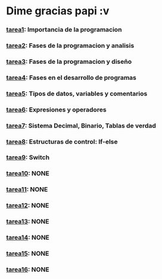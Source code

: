 # Dime gracias papi :v


### [tarea1](SEMANA1/README.md): Importancia de la programacion

### [tarea2](SEMANA2/README.md): Fases de la programacion y analisis

### [tarea3](SEMANA3/README.md): Fases de la programacion y diseño

### [tarea4](SEMANA4/README.md): Fases en el desarrollo de programas

### [tarea5](SEMANA5/README.md): Tipos de datos, variables y comentarios

### [tarea6](SEMANA6/README.md): Expresiones y operadores

### [tarea7](SEMANA7/README.md): Sistema Decimal, Binario, Tablas de verdad

### [tarea8](SEMANA8/README.md): Estructuras de control: If-else

### [tarea9](SEMANA9/README.md): Switch

### [tarea10](SEMANA10/README.md): NONE

### [tarea11](SEMANA11/README.md): NONE

### [tarea12](SEMANA12/README.md): NONE

### [tarea13](SEMANA13/README.md): NONE

### [tarea14](SEMANA14/README.md): NONE

### [tarea15](SEMANA15/README.md): NONE

### [tarea16](SEMANA16/README.md): NONE
